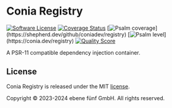 Conia Registry
==============

[![Software License](https://img.shields.io/badge/license-MIT-brightgreen.svg)](LICENSE.md)
[![Coverage Status](https://img.shields.io/scrutinizer/coverage/g/coniadev/registry.svg)](https://scrutinizer-ci.com/g/coniadev/registry/code-structure)
[![Psalm coverage](https://shepherd.dev/github/coniadev/registry/coverage.svg?)](https://shepherd.dev/github/coniadev/registry)
[![Psalm level](https://shepherd.dev/github/coniadev/registry/level.svg?)](https://conia.dev/registry)
[![Quality Score](https://img.shields.io/scrutinizer/g/coniadev/registry.svg)](https://scrutinizer-ci.com/g/coniadev/registry)

A PSR-11 compatible dependency injection container.

## License

Conia Registry is released under the MIT [license](LICENSE.md).

Copyright © 2023-2024 ebene fünf GmbH. All rights reserved.
